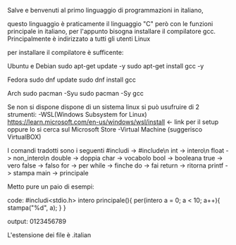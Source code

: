 Salve e benvenuti al primo linguaggio di programmazioni in italiano,

questo linguaggio è praticamente il linguaggio "C" però con le funzioni principale in italiano, per l'appunto bisogna installare il compilatore gcc.
Principalmente è indirizzato a tutti gli utenti Linux

per installare il compilatore è sufficente:

Ubuntu e Debian
sudo apt-get update -y
sudo apt-get install gcc -y
  
Fedora
sudo dnf update
sudo dnf install gcc

Arch
sudo pacman -Syu
sudo pacman -Sy gcc

Se non si dispone dispone di un sistema linux si può usufruire di 2 strumenti:
-WSL(Windows Subsystem for Linux) https://learn.microsoft.com/en-us/windows/wsl/install <- link per il setup oppure lo si cerca sul Microsoft Store
-Virtual Machine (suggerisco VirtualBOX)

I comandi tradotti sono i seguenti
#includi -> #include\n
int -> intero\n
float -> non_intero\n
double -> doppia
char -> vocabolo
bool -> booleana
true -> vero
false -> falso
for -> per
while -> finche
do -> fai
return -> ritorna
printf -> stampa
main -> principale

Metto pure un paio di esempi:

  code:
    #includi<stdio.h>
    intero principale(){
      per(intero a = 0; a < 10; a++){
        stampa("%d", a);
      }
    }
    
  output:
    0123456789

L'estensione dei file è .italian

